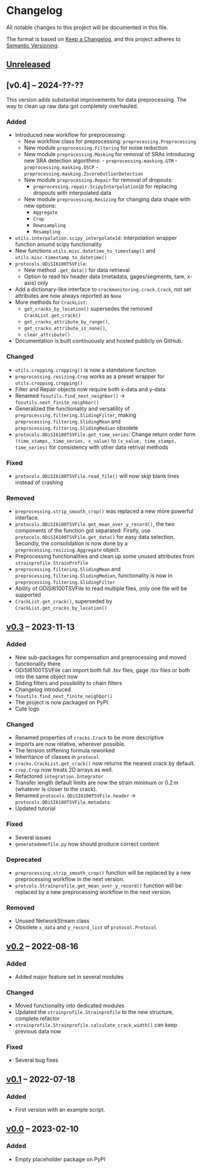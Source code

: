 # Changelog

All notable changes to this project will be documented in this file.

The format is based on [Keep a Changelog](https://keepachangelog.com/en/1.0.0/),
and this project adheres to [Semantic Versioning](https://semver.org/spec/v2.0.0.html).

## [Unreleased]

## [v0.4] – 2024-??-??

This version adds substantial improvements for data preprocessing.
The way to clean up raw data got completely overhauled.

### Added

- Introduced new workflow for preprocessing:
    - New workflow class for preprocessing: `preprocessing.Preprocessing`
    - New module `preprocessing.Filtering` for noise reduction
    - New module `preprocessing.Masking` for removal of SRAs introducing new SRA detection algorithms:
            - `preprocessing.masking.GTM`
            - `preprocessing.masking.OSCP`
            - `preprocessing.masking.ZscoreOutlierDetection`
    - New module `preprocessing.Repair` for removal of dropouts:
        - `preprocessing.repair.ScipyInterpolation1D` for replacing dropouts with interpolated data
    - New module `preprocessing.Resizing` for changing data shape with new options:
        - `Aggregate`
        - `Crop`
        - `Downsampling`
        - `Resampling`
- `utils.interpolation.scipy_interpolate1d`: interpolation wrapper function around scipy functionality
- New functions `utils.misc.datetime_to_timestamp()` and `utils.misc.timestamp_to_datetime()`
- `protocols.ODiSI6100TSVFile`:
    - New method `.get_data()` for data retrieval
    - Option to read tsv header data (metadata, gages/segments, tare, x-axis) only
- Add a dictionary-like interface to `crackmonitoring.crack.Crack`, not set attributes are now always reported as `None`
- More methods for `CrackList`:
    - `get_cracks_by_location()` supersedes the removed `CrackList.get_crack()`
    - `get_cracks_attribute_by_range()`,
    - `get_cracks_attribute_is_none()`,
    - `clear_attribute()`
- Documentation is built continuously and hosted publicly on GitHub.

### Changed

- `utils.cropping.cropping()` is now a standalone function
- `preprocessing.resizing.Crop` works as a preset wrapper for `utils.cropping.cropping()`
- Filter and Repair objects now require both x-data and y-data
- Renamed `fosutils.find_next_neighbor()` &rarr; `fosutils.next_finite_neighbor()`
- Generalized the functionality and versatility of `preprocessing.filtering.SlidingFilter`, making `preprocessing.filtering.SlidingMean` and `preprocessing.filtering.SlidingMedian` obsolete
- `protocols.ODiSI6100TSVFile.get_time_series`: Change return order form `(time_stamps, time_series, x_value)` to `(x_value, time_stamps, time_series)` for consistency with other data retrival methods

### Fixed

- `protocols.ODiSI6100TSVFile.read_file()` will now skip blank lines instead of crashing

### Removed

- `preprocessing.strip_smooth_crop()` was replaced a new more powerful interface.
- `protocols.ODiSI6100TSVFile.get_mean_over_y_record()`, the two components of the function got separated:
	Firstly, use `protocols.ODiSI6100TSVFile.get_data()` for easy data selection.
	Secondly, the consolidation is now done by a `preprocessing.resizing.Aggregate` object.
- Preprocessing functionalities and clean up some unused attributes from `strainprofile.StrainProfile`
- `preprocessing.filtering.SlidingMean` and `preprocessing.filtering.SlidingMedian`, functionality is now in `preprocessing.filtering.SlidingFilter`
- Ability of ODiSI6100TSVFile to read multiple files, only one file will be supported
- `CrackList.get_crack()`, superseded by `CrackList.get_cracks_by_location()`

## [v0.3] – 2023-11-13

### Added

- New sub-packages for compensation and preprocessing and moved functionality there
- ODiSI6100TSVFile can import both full .tsv files, gage .tsv files or both into the same object now
- Sliding filters and possibility to chain filters
- Changelog introduced
- `fosutils.find_next_finite_neighbor()`
- The project is now packaged on PyPI.
- Cute logo

### Changed

- Renamed properties of `cracks.Crack` to be more descriptive
- Imports are now relative, wherever possible.
- The tension stiffening formula reworked
- Inheritance of classes in `protocol`
- `cracks.CrackList.get_crack()` now returns the nearest crack by default.
- `crop.Crop` now treats 2D arrays as well.
- Refactored `integration.Integrator`
- Transfer length default limits are now the strain minimum or 0.2 m (whatever is closer to the crack).
- Renamed `protocols.ODiSI6100TSVFile.header` &rarr; `protocols.ODiSI6100TSVFile.metadata`
- Updated tutorial

### Fixed

- Several issues
- `generatedemofile.py` now should produce correct content

### Deprecated

- `preprocessing.strip_smooth_crop()` function will be replaced by a new preprocessing workflow in the next version.
- `protcols.Strainprofile.get_mean_over_y_record()` function will be replaced by a new preprocessing workflow in the next version.

### Removed

- Unused NetworkStream class
- Obsolete `x_data` and `y_record_list` of `protocol.Protocol`

## [v0.2] – 2022-08-16

### Added

- Added major feature set in several modules

### Changed

- Moved functionality into dedicated modules
- Updated the `strainprofile.Strainprofile` to the new structure, complete refactor
- `strainprofile.Strainprofile.calculate_crack_width()` can keep previous data now

### Fixed

- Several bug fixes

## [v0.1] – 2022-07-18

### Added

- First version with an example script.

## [v0.0] – 2023-02-10

### Added

- Empty placeholder package on PyPI


[unreleased]: https://github.com/TUD-IMB/fosanalysis/compare/v0.4.0..master
[v0.3]: https://github.com/TUD-IMB/fosanalysis/releases/compare/v0.4.0..v0.3.0
[v0.3]: https://github.com/TUD-IMB/fosanalysis/releases/compare/v0.3.0..v0.2.0
[v0.2]: https://github.com/TUD-IMB/fosanalysis/releases/compare/v0.2.0..v0.1.0
[v0.1]: https://github.com/TUD-IMB/fosanalysis/releases/tag/v0.1.0
[v0.0]: https://github.com/TUD-IMB/fosanalysis/releases/tag/v0.0.0
